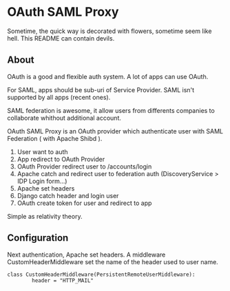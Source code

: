 OAuth SAML Proxy
================

Sometime, the quick way is decorated with flowers, sometime seem like hell. This README can contain devils.

About
-----

OAuth is a good and flexible auth system. A lot of apps can use OAuth.

For SAML, apps should be sub-uri of Service Provider. SAML isn't supported by all apps (recent ones).

SAML federation is awesome, it allow users from differents companies to collaborate whithout additional account.

OAuth SAML Proxy is an OAuth provider which authenticate user with SAML Federation ( with Apache Shibd ).

1. User want to auth
2. App redirect to OAuth Provider
3. OAuth Provider redirect user to /accounts/login
4. Apache catch and redirect user to federation auth (DiscoveryService > IDP Login form...)
5. Apache set headers
6. Django catch header and login user
7. OAuth create token for user and redirect to app

Simple as relativity theory.


Configuration
-------------

Next authentication, Apache set headers. A middleware CustomHeaderMiddleware set the name of the header used to user name.

```
class CustomHeaderMiddleware(PersistentRemoteUserMiddleware):    
        header = "HTTP_MAIL"
```


